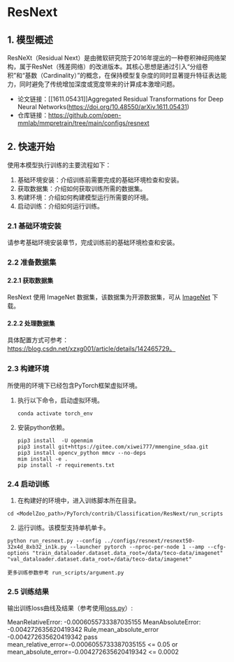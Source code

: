 # ResNext
## 1. 模型概述
ResNeXt（Residual Next）是由微软研究院于2016年提出的一种卷积神经网络架构，属于ResNet（残差网络）的改进版本。其核心思想是通过引入“分组卷积”和“基数（Cardinality）”的概念，在保持模型复杂度的同时显著提升特征表达能力，同时避免了传统增加深度或宽度带来的计算成本激增问题。

- 论文链接：[[1611.05431\]]Aggregated Residual Transformations for Deep Neural Networks(https://doi.org/10.48550/arXiv.1611.05431)
- 仓库链接：https://github.com/open-mmlab/mmpretrain/tree/main/configs/resnext

## 2. 快速开始
使用本模型执行训练的主要流程如下：
1. 基础环境安装：介绍训练前需要完成的基础环境检查和安装。
2. 获取数据集：介绍如何获取训练所需的数据集。
3. 构建环境：介绍如何构建模型运行所需要的环境。
4. 启动训练：介绍如何运行训练。

### 2.1 基础环境安装

请参考基础环境安装章节，完成训练前的基础环境检查和安装。

### 2.2 准备数据集
#### 2.2.1 获取数据集
ResNext 使用 ImageNet 数据集，该数据集为开源数据集，可从 [ImageNet](https://image-net.org/) 下载。

#### 2.2.2 处理数据集
具体配置方式可参考：https://blog.csdn.net/xzxg001/article/details/142465729。


### 2.3 构建环境

所使用的环境下已经包含PyTorch框架虚拟环境。
1. 执行以下命令，启动虚拟环境。
    ```
    conda activate torch_env
    ```
2. 安装python依赖。
    ```
    pip3 install  -U openmim 
    pip3 install git+https://gitee.com/xiwei777/mmengine_sdaa.git 
    pip3 install opencv_python mmcv --no-deps
    mim install -e .
    pip install -r requirements.txt

    ```

### 2.4 启动训练

1. 在构建好的环境中，进入训练脚本所在目录。
  ```
  cd <ModelZoo_path>/PyTorch/contrib/Classification/ResNext/run_scripts
  ```

2. 运行训练。该模型支持单机单卡。
  ```
  python run_resnext.py --config ../configs/resnext/resnext50-32x4d_8xb32_in1k.py --launcher pytorch --nproc-per-node 1 --amp --cfg-options "train_dataloader.dataset.data_root=/data/teco-data/imagenet" "val_dataloader.dataset.data_root=/data/teco-data/imagenet"
  ```
    更多训练参数参考 run_scripts/argument.py

### 2.5 训练结果
输出训练loss曲线及结果（参考使用[loss.py](./run_scripts/loss.py)）: 

MeanRelativeError: -0.0006055733387035155
MeanAbsoluteError: -0.004272635620419342
Rule,mean_absolute_error -0.004272635620419342
pass mean_relative_error=-0.0006055733387035155 <= 0.05 or mean_absolute_error=-0.004272635620419342 <= 0.0002